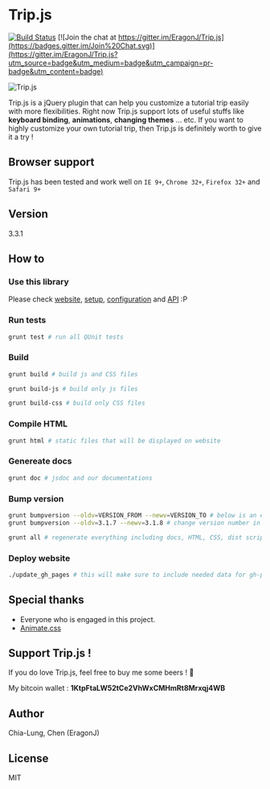# Trip.js

[![Build Status](https://travis-ci.org/EragonJ/Trip.js.png?branch=master)](https://travis-ci.org/EragonJ/Trip.js) [![Join the chat at https://gitter.im/EragonJ/Trip.js](https://badges.gitter.im/Join%20Chat.svg)](https://gitter.im/EragonJ/Trip.js?utm_source=badge&utm_medium=badge&utm_campaign=pr-badge&utm_content=badge)

![Trip.js](https://raw.github.com/EragonJ/Trip.js/master/public/img/logo-tiny.png "Trip.js")

Trip.js is a jQuery plugin that can help you customize a tutorial trip easily with more flexibilities. Right now Trip.js support lots of useful stuffs like **keyboard binding**, **animations**, **changing themes** ... etc. If you want to highly customize your own tutorial trip, then Trip.js is definitely worth to give it a try !

## Browser support

Trip.js has been tested and work well on `IE 9+`, `Chrome 32+`, `Firefox 32+` and `Safari 9+`

## Version

3.3.1

## How to

### Use this library

Please check [website](http://eragonj.github.io/Trip.js), [setup](http://eragonj.github.io/Trip.js/doc-setup.html), [configuration](http://eragonj.github.io/Trip.js/doc-configuration.html) and [API](http://eragonj.github.io/Trip.js/doc-api.html) :P

### Run tests

```bash
grunt test # run all QUnit tests
```

### Build

```bash
grunt build # build js and CSS files
```

```bash
grunt build-js # build only js files
```

```bash
grunt build-css # build only CSS files
```

### Compile HTML

```bash
grunt html # static files that will be displayed on website
```

### Genereate docs

```bash
grunt doc # jsdoc and our documentations
```

### Bump version

```bash
grunt bumpversion --oldv=VERSION_FROM --newv=VERSION_TO # below is an example
grunt bumpversion --oldv=3.1.7 --newv=3.1.8 # change version number in src
```

```bash
grunt all # regenerate everything including docs, HTML, CSS, dist scripts
```

### Deploy website

```bash
./update_gh_pages # this will make sure to include needed data for gh-pages branch
```

## Special thanks

* Everyone who is engaged in this project.
* [Animate.css](http://daneden.github.io/animate.css/)

## Support Trip.js !

If you do love Trip.js, feel free to buy me some beers ! :beers:

My bitcoin wallet : **1KtpFtaLW52tCe2VhWxCMHmRt8Mrxqj4WB**

## Author

Chia-Lung, Chen (EragonJ)

## License

MIT

